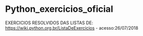 
# Python_exercicios_oficial
EXERCICIOS RESOLVIDOS DAS LISTAS DE: https://wiki.python.org.br/ListaDeExercicios - acesso:26/07/2018


